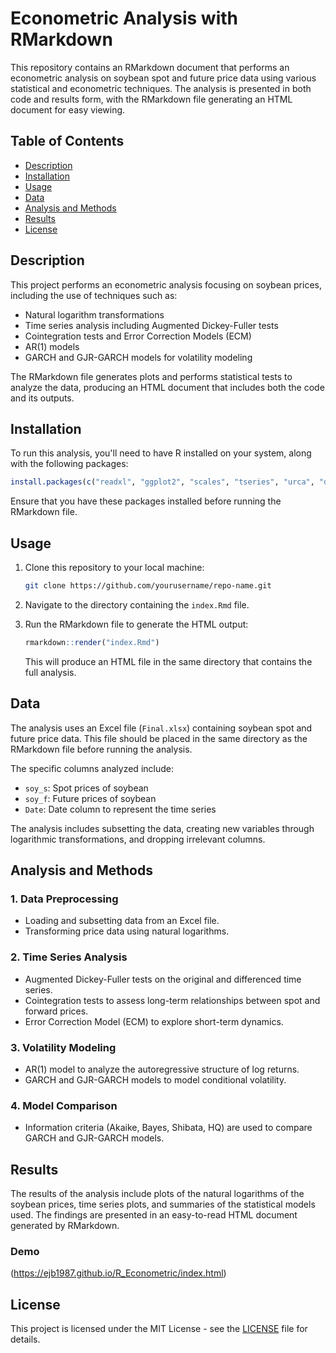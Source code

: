 # Econometric Analysis with RMarkdown

This repository contains an RMarkdown document that performs an econometric analysis on soybean spot and future price data using various statistical and econometric techniques. The analysis is presented in both code and results form, with the RMarkdown file generating an HTML document for easy viewing.

## Table of Contents
- [Description](#description)
- [Installation](#installation)
- [Usage](#usage)
- [Data](#data)
- [Analysis and Methods](#analysis-and-methods)
- [Results](#results)
- [License](#license)

## Description

This project performs an econometric analysis focusing on soybean prices, including the use of techniques such as:
- Natural logarithm transformations
- Time series analysis including Augmented Dickey-Fuller tests
- Cointegration tests and Error Correction Models (ECM)
- AR(1) models
- GARCH and GJR-GARCH models for volatility modeling

The RMarkdown file generates plots and performs statistical tests to analyze the data, producing an HTML document that includes both the code and its outputs.

## Installation

To run this analysis, you'll need to have R installed on your system, along with the following packages:

```r
install.packages(c("readxl", "ggplot2", "scales", "tseries", "urca", "dplyr", "stargazer", "FinTS", "rugarch", "knitr"))
```

Ensure that you have these packages installed before running the RMarkdown file.

## Usage

1. Clone this repository to your local machine:
   ```bash
   git clone https://github.com/yourusername/repo-name.git
   ```

2. Navigate to the directory containing the `index.Rmd` file.

3. Run the RMarkdown file to generate the HTML output:
   ```r
   rmarkdown::render("index.Rmd")
   ```

   This will produce an HTML file in the same directory that contains the full analysis.

## Data

The analysis uses an Excel file (`Final.xlsx`) containing soybean spot and future price data. This file should be placed in the same directory as the RMarkdown file before running the analysis.

The specific columns analyzed include:
- `soy_s`: Spot prices of soybean
- `soy_f`: Future prices of soybean
- `Date`: Date column to represent the time series

The analysis includes subsetting the data, creating new variables through logarithmic transformations, and dropping irrelevant columns.

## Analysis and Methods

### 1. Data Preprocessing
- Loading and subsetting data from an Excel file.
- Transforming price data using natural logarithms.

### 2. Time Series Analysis
- Augmented Dickey-Fuller tests on the original and differenced time series.
- Cointegration tests to assess long-term relationships between spot and forward prices.
- Error Correction Model (ECM) to explore short-term dynamics.

### 3. Volatility Modeling
- AR(1) model to analyze the autoregressive structure of log returns.
- GARCH and GJR-GARCH models to model conditional volatility.

### 4. Model Comparison
- Information criteria (Akaike, Bayes, Shibata, HQ) are used to compare GARCH and GJR-GARCH models.

## Results

The results of the analysis include plots of the natural logarithms of the soybean prices, time series plots, and summaries of the statistical models used. The findings are presented in an easy-to-read HTML document generated by RMarkdown.
### Demo
(https://ejb1987.github.io/R_Econometric/index.html)

## License

This project is licensed under the MIT License - see the [LICENSE](LICENSE) file for details.
